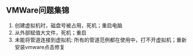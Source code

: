 ## VMWare问题集锦

1. 创建虚拟机时，磁盘号被占用，死机；重启电脑
2. 从外部赋值大文件，死机；重启
3. 未能将管道连接到虚拟机: 所有的管道范例都在使用中，打不开虚拟机；重新安装vmware点击修复